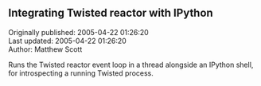 ## Integrating Twisted reactor with IPython  
Originally published: 2005-04-22 01:26:20  
Last updated: 2005-04-22 01:26:20  
Author: Matthew Scott  
  
Runs the Twisted reactor event loop in a thread alongside an IPython shell, for introspecting a running Twisted process.